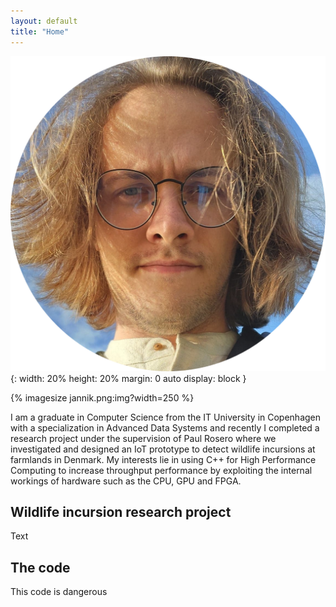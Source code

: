 ```yaml
---
layout: default
title: "Home"
---
```


![Profile picture](jannik.png){: width: 20% height: 20% margin: 0 auto display: block }

{% imagesize jannik.png:img?width=250 %}

I am a graduate in Computer Science from the IT University in Copenhagen with a specialization in Advanced Data Systems and recently I completed a research project under
the supervision of Paul Rosero where we investigated and designed an IoT prototype to detect wildlife incursions at farmlands in Denmark. 
My interests lie in using C++ for High Performance Computing to increase throughput performance by exploiting the internal workings of hardware such as the CPU, GPU and
FPGA.

## Wildlife incursion research project
Text

## The code
This code is dangerous
